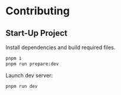 # Contributing

## Start-Up Project

Install dependencies and build required files.

```bash
pnpm i
pnpm run prepare:dev
```

Launch dev server:

```bash
pnpm run dev
```

